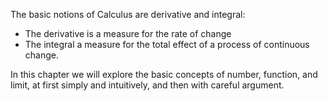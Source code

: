 The basic notions of Calculus are derivative and integral:
- The derivative is a measure for the rate of change
- The integral a measure for the total effect of a process of continuous change.

In this chapter we will explore the basic concepts of number, function, and limit, at first simply and intuitively, and then with careful argument.